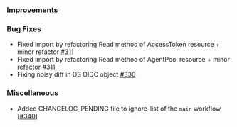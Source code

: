 ### Improvements

### Bug Fixes
- Fixed import by refactoring Read method of AccessToken resource + minor refactor [#311](https://github.com/pulumi/pulumi-pulumiservice/issues/311)
- Fixed import by refactoring Read method of AgentPool resource + minor refactor [#311](https://github.com/pulumi/pulumi-pulumiservice/issues/311)
- Fixing noisy diff in DS OIDC object [#330](https://github.com/pulumi/pulumi-pulumiservice/issues/330)

### Miscellaneous
- Added CHANGELOG_PENDING file to ignore-list of the `main` workflow [[#340](https://github.com/pulumi/pulumi-pulumiservice/issues/340)]